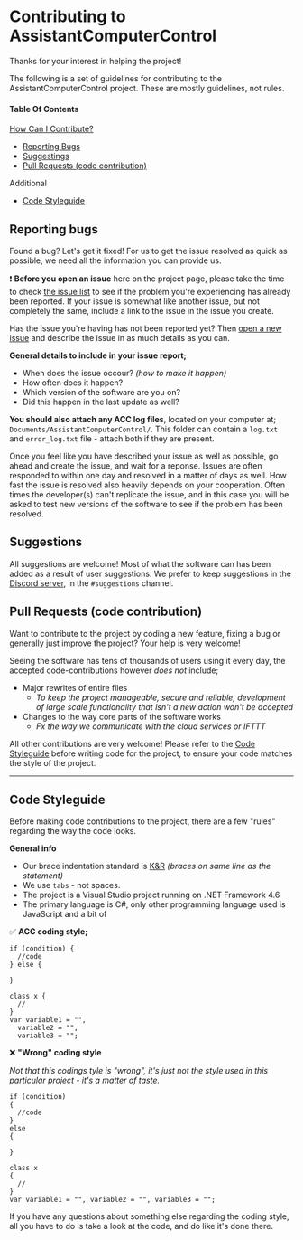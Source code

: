 # Contributing to AssistantComputerControl

Thanks for your interest in helping the project!

The following is a set of guidelines for contributing to the AssistantComputerControl project. These are mostly guidelines, not rules.

#### Table Of Contents

[How Can I Contribute?](#how-can-i-contribute)
  * [Reporting Bugs](#reporting-bugs)
  * [Suggestings](#suggestions)
  * [Pull Requests (code contribution)](#pull-requests-code-contribution)

Additional
  * [Code Styleguide](#code-styleguide)

## Reporting bugs
Found a bug? Let's get it fixed! For us to get the issue resolved as quick as possible, we need all the information you can provide us.

:heavy_exclamation_mark: **Before you open an issue** here on the project page, please take the time to check [the issue list](https://github.com/AlbertMN/AssistantComputerControl/issues?utf8=%E2%9C%93&q=is%3Aissue) to see if the problem you're experiencing has already been reported. If your issue is somewhat like another issue, but not completely the same, include a link to the issue in the issue you create.

Has the issue you're having has not been reported yet? Then [open a new issue](https://github.com/AlbertMN/AssistantComputerControl/issues/new) and describe the issue in as much details as you can.

**General details to include in your issue report;**
- When does the issue occour? _(how to make it happen)_
- How often does it happen?
- Which version of the software are you on?
- Did this happen in the last update as well?

**You should also attach any ACC log files**, located on your computer at; `Documents/AssistantComputerControl/`. This folder can contain a `log.txt` and `error_log.txt` file - attach both if they are present.

Once you feel like you have described your issue as well as possible, go ahead and create the issue, and wait for a reponse. Issues are often responded to within one day and resolved in a matter of days as well.
How fast the issue is resolved also heavily depends on your cooperation. Often times the developer(s) can't replicate the issue, and in this case you will be asked to test new versions of the software to see if the problem has been resolved.

## Suggestions
All suggestions are welcome! Most of what the software can has been added as a result of user suggestions. We prefer to keep suggestions in the [Discord server](https://discord.gg/B9YGPNF), in the `#suggestions` channel.

## Pull Requests (code contribution)
Want to contribute to the project by coding a new feature, fixing a bug or generally just improve the project? Your help is very welcome!

Seeing the software has tens of thousands of users using it every day, the accepted code-contributions however _does not_ include;
- Major rewrites of entire files
  - _To keep the project manageable, secure and reliable, development of large scale functionality that isn't a new action won't be accepted_
- Changes to the way core parts of the software works
  - _Fx the way we communicate with the cloud services or IFTTT_
  
All other contributions are very welcome! Please refer to the [Code Styleguide](#code-styleguide) before writing code for the project, to ensure your code matches the style of the project.

____

## Code Styleguide
Before making code contributions to the project, there are a few "rules" regarding the way the code looks.

**General info**
- Our brace indentation standard is [K&R](https://en.wikipedia.org/wiki/Indentation_style#K&R_style) _(braces on same line as the statement)_
- We use `tabs` - not spaces.
- The project is a Visual Studio project running on .NET Framework 4.6
- The primary language is C#, only other programming language used is JavaScript and a bit of 

:white_check_mark: **ACC coding style;**
```
if (condition) {
  //code
} else {

}

class x {
  //
}
var variable1 = "",
  variable2 = "",
  variable3 = "";
```

:x: **"Wrong" coding style**

_Not that this codings tyle is "wrong", it's just not the style used in this particular project - it's a matter of taste._
```
if (condition)
{
  //code
}
else
{

}

class x
{
  //
}
var variable1 = "", variable2 = "", variable3 = "";
```

If you have any questions about something else regarding the coding style, all you have to do is take a look at the code, and do like it's done there. 


